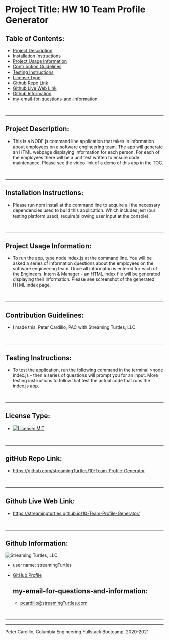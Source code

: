 
  # Project Title: HW 10 Team Profile Generator
    
  ## Table of Contents:
  - [Project Description](#project-description)
  - [Installation Instructions](#installation-instructions)
  - [Project Usage Information](#project-usage-information)
  - [Contribution Guidelines](#contribution-guidelines)
  - [Testing Instructions](#testing-instructions)
  - [License Type](#license-type)
  - [Github Repo Link](#github-repo-link)
  - [Github Live Web Link](#github-live-web-link)
  - [Github Information](#github-information)
  - [my-email-for-questions-and-information](#my-email-for-questions-and-information)

  &nbsp;
  - - -
  ## Project Description:
  - This is a NODE.js command line application that takes in information about employees on a software engineering team.  The app will generate an HTML webpage displaying information for each person.  For each of the employees there will be a unit test written to ensure code maintenance.  Please see the video link of a demo of this app in the TOC.

  &nbsp;
  - - -
  ## Installation Instructions:
  - Please run npm install at the command line  to acquire all the necessary dependencies used to build this application.  Which includes jest (our testing platform used), require(allowing user input at the console). 

  &nbsp;
  - - -
  ## Project Usage Information:
  - To run the app, type node index.js at the command line.  You will be asked a series of information questions about the employees on the software engineering team.  Once all informaton is entered for each of the Engineers, Intern & Manager - an HTML.index file will be generated displaying their information.  Please see screenshot of the generated HTML.index page.

  &nbsp;
  - - -
  ## Contribution Guidelines:
  - I made this, Peter Cardillo, PAC with Streaming Turtles, LLC

  &nbsp;
  - - -
  ## Testing Instructions:
  - To test the application, run the following command in the terminal >node index.js  -  then a series of questions will prompt you for an input.  More testing instructions to follow that test the actual code that runs the index.js app. 

  &nbsp;
  - - -
  ## License Type:
  - [![License: MIT](https://img.shields.io/badge/License-MIT-yellow.svg)](https://opensource.org/licenses/MIT)

  &nbsp;
  - - -
  ## gitHub Repo Link:
  - https://github.com/streamingTurtles/10-Team-Profile-Generator

  &nbsp;
  - - -
  ## Github Live Web Link:
  - https://streamingturtles.github.io/10-Team-Profile-Generator/

  &nbsp;
  - - -
  ## Github Information:

  ![Streaming Turtles, LLC](https://avatars2.githubusercontent.com/u/1152009?v=4)
- user name: streamingTurtles
- [GitHub Profile](https://github.com/streamingTurtles)

  ## my-email-for-questions-and-information:
  - pcardillo@streamingTurtles.com  

  &nbsp;
- - -
- - -
Peter Cardillo, Columbia Engineering Fullstack Bootcamp, 2020-2021  
